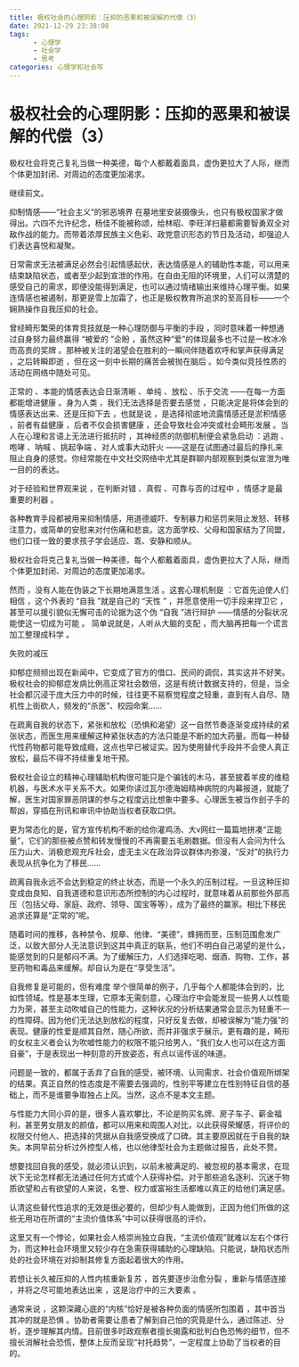 ```yaml
---
title: 极权社会的心理阴影：压抑的恶果和被误解的代偿（3）
date: 2021-12-29 23:38:08
tags:
      - 心理学
      - 社会学
      - 思考
categories: 心理学和社会写
---
```

#     极权社会的心理阴影：压抑的恶果和被误解的代偿（3） #

极权社会将克己复礼当做一种美德，每个人都戴着面具，虚伪更拉大了人际，继而个体更加封闭、对周边的态度更加渴求。

继续前文。

抑制情感——“社会主义”的邪恶境界
在墓地里安装摄像头，也只有极权国家才做得出。六四不允许纪念，杨佳不能被称颂，给林昭、李旺洋扫墓都需要智勇双全对敌作战的能力。而带着浓厚民族主义色彩、政党意识形态的节日及活动，却强迫人们表达喜悦和凝聚。

日常需求无法被满足必然会引起情感起伏，表达情感是人的辅助性本能，可以用来结束缺陷状态，或者至少起到宣泄的作用。在自由无阻的环境里，人们可以清楚的感受自己的需求，即便没能得到满足，也可以通过情绪输出来维持心理平衡。如果连情感也被遏制，那更是雪上加霜了，也正是极权教育所追求的至高目标——一个娴熟操作自我压抑的社会。


曾经畸形繁荣的体育竞技就是一种心理防御与平衡的手段 ，同时意味着一种想通过自身努力最终赢得 “被爱的 ”企盼 ，虽然这种“爱”的体现最多也不过是一枚冰冷而高贵的奖牌 。那种被关注的渴望会在胜利的一瞬间伴随着欢呼和掌声获得满足 ，之后转瞬即逝 ，但在这一刻中长期的痛苦会被抛在脑后 。如今类似竞技性质的活动在网络中随处可见。

正常的 、本能的情感表达会日渐清晰 、单纯 、放松 、乐于交流 ——在每一方面都能增进健康 。身为人类 ，我们无法选择是否要去感觉 ，只能决定是将体会到的情感表达出来、还是压抑下去 ，也就是说 ，是选择彻底地流露情感还是淤积情感 ，前者有益健康 ，后者不仅会损害健康 ，还会导致社会冲突或社会畸形发展 。当人在心理和言语上无法进行抵抗时 ，其神经质的防御机制便会紧急启动 ：逃跑 、咆哮 、呐喊 、挑起争端 、对人或事大动肝火 ——这是在试图通过最后的挣扎来阻止自身的感觉。你经常能在中文社交网络中尤其是群聊内部观察到类似宣泄为唯一目的的表达。

对于经验和世界观来说 ，在判断对错 、真假 、可靠与否的过程中 ，情感才是最重要的利器 。

各种教育手段都被用来抑制情感，用道德威吓、专制暴力和惩罚来阻止发怒、转移注意力，或简单的安慰来对付伤痛和悲哀。这方面学校、父母和国家结为了同盟，他们口径一致的要求孩子学会适应、乖、安静和顺从。

极权社会将克己复礼当做一种美德，每个人都戴着面具，虚伪更拉大了人际，继而个体更加封闭、对周边的态度更加渴求。

然而 ，没有人能在伪装之下长期地满意生活 。这套心理机制是 ：它首先迫使人们相信 ，这个外表的 “自我 ”就是自己的 “天性 ” ，并愿意使用一切手段来捍卫它 ，甚至可以援引貌似无懈可击的论据为这个伪 “自我 ”进行辩护 ——情感的分裂状况能使这一切成为可能 。 简单说就是，人听从大脑的支配 ，而大脑再把每一个谎言加工整理成科学 。

失败的减压

抑郁症频频出现在新闻中，它变成了官方的借口、民间的调侃，其实这并不好笑。极权社会的抑郁症发病比例高正常社会数倍，这是有统计数据支持的，但是，当全社会都沉浸于庞大压力中的时候，往往更不易察觉程度之轻重，直到有人自尽、随机性上街砍人，频发的“杀医”、校园命案……

在疏离自我的状态下，紧张和放松（恐惧和渴望）这一自然节奏逐渐变成持续的紧张状态，而医生用来缓解这种紧张状态的方法只能是不断的加大药量。而每一种替代性药物都可能导致成瘾，这点也早已被证实。因为使用替代手段并不会使人真正放松，最后不得不持续重复地干预。

极权社会设立的精神心理辅助机构很可能只是个骗钱的木马，甚至披着羊皮的维稳机器，与医术水平关系不大。如果你读过瓦尔德海姆精神病院的内幕报道，就能了解，医生对国家罪恶阴谋的参与之程度远比想象中要多。心理医生被当作刽子手的帮凶，穿插在刑讯和审讯中协助当权者获取口供。

更为常态化的是，官方宣传机构不断的给你灌鸡汤、大v网红一篇篇地拼凑“正能量”，它们的那些被点赞和转发慢慢的不再需要五毛刷数据。但没有人会问为什么压力山大、消极悲观充斥社会，虚无主义在政治异议群体内弥漫，“反对”的执行力表现从抗争化为了移民……

疏离自我永远不会达到稳定的终止状态，而是一个永久的压制过程。一旦这种压抑变成由良知、自我道德和意识形态所控制的内心过程时，就意味着从前那些外部高压（包括父母、家庭、政府、领导、国宝等等），成为了最终的赢家。相比下移民追求还算是“正常的”呢。

随着时间的推移，各种禁令、规章、他律、“美德”，蜂拥而至，压制范围愈发广泛，以致大部分人无法意识到这其中真正的联系，他们不明白自己渴望的是什么，能感觉到的只是郁闷不满。为了缓解压力，人们选择吃喝、烟酒、购物、工作，甚至药物和毒品来缓解。却自认为是在“享受生活”。

自我修复是可能的，但有难度
举个很简单的例子，几乎每个人都能体会到的，比如性领域。性是基本生理，它原本无需刻意，心理治疗中会能发现一些男人以性能力为荣，甚至主动吹嘘自己的性能力，这种状况的分析结果通常会显示为轻重不一的性障碍。因为他们无法达到放松的程度，只好反复去做，却被误解为“能力强”的表现。健康的性爱是顺其自然，随心所欲，而并非强求于展示。更有趣的是，畸形的女权主义者会认为吹嘘性能力的权限不能只给男人，“我们女人也可以在这方面自豪”，于是表现出一种刻意的开放姿态，有点以谣传谣的味道。

问题是一致的，都属于丢弃了自我的感受，被环境、认同需求、社会价值观所绑架的结果。真正自然的性态度是不需要去强调的，性别平等建立在性别特征自信的基础上，而不是谁要争取独占上风。当然，这点不是本文主题。

与性能力大同小异的是，很多人喜欢攀比，不论是购买名牌、房子车子、薪金福利，甚至男女朋友的颜值，都可以用来和周围人对比，以此获得荣耀感，将评价的权限交付他人、把选择的凭据从自我感受换成了口碑。其主要原因就在于自我的缺失。本网早前分析过外控型人格，也以他律型社会为主题做过报告，此处不赘。

想要找回自我的感受，就必须认识到，以前未被满足的、被忽视的基本需求，在现状下无论怎样都无法通过任何方式或个人获得补偿。对于那些追名逐利、沉迷于物质欲望和占有欲望的人来说，名誉、权力或富裕生活都难以真正的给他们满足感。

认清这些替代性追求的无效是很必要的，但却少有人能做到，正因为他们所做的这些无用功在所谓的“主流价值体系”中可以获得很高的评价。

这里又有一个悖论，如果社会人格崇尚独立自我，“主流价值观”就难以左右个体行为，而这种社会环境里又较少存在急需获得辅助的心理缺陷。只能说，缺陷状态所处的社会环境在对抑制其修复方面起着很大的作用。

若想让长久被压抑的人性内核重新复苏 ，首先要逐步治愈分裂 ，重新与情感连接 ，并将之尽可能地表达出来 ，这是治疗中的三大要素 。

通常来说 ，这颗深藏心底的“内核”恰好是被各种负面的情感所包围着 ，其中首当其冲的就是恐惧 。协助者需要让患者了解到自己怕的究竟是什么，通过陈述、分析，逐步理解其内情。目前很多时政观察者擅长揭露和批判白色恐怖的细节，但不擅长消解社会恐慌，整体上反而呈现“衬托趋势”，一定程度上协助了当权者的目的。

